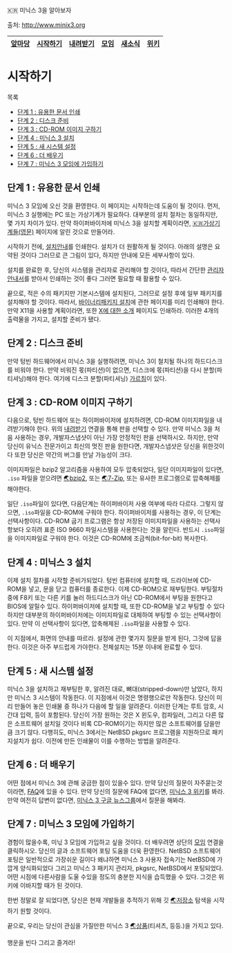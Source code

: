 
:kr: 미닉스 3을 알아보자

출처: http://www.minix3.org

| [앞마당](../README.md) | [시작하기](../SiJakHaGi/SiJakHaGi.md) | [내려받기](http://www.minix3.org/download) | [모임](http://www.minix3.org/community) | [새소식](http://www.minix3.org/news) | [위키](http://wiki.minix3.org) |
| ---   | ---     | ---     | --- | ---    | ---  |

# 시작하기

  목록
  - [단계 1 : 유용한 문서 인쇄](#문서-인쇄)
  - [단계 2 : 디스크 준비](#디스크-준비)
  - [단계 3 : CD-ROM 이미지 구하기](#이미지-구하기)
  - [단계 4 : 미닉스 3 설치](#미닉스3-설치)
  - [단계 5 : 새 시스템 설정](#시스템-설정)
  - [단계 6 : 더 배우기](#더배우기)
  - [단계 7 : 미닉스 3 모임에 가입하기](#모임에-가입하기)

<a name="문서-인쇄"></a>
## 단계 1 : 유용한 문서 인쇄

 미닉스 3 모임에 오신 것을 환영한다. 이 페이지는 시작하는데 도움이 될 것이다. 먼저, 미닉스 3 실행에는 PC 또는 가상기계가 필요하다. 대부분의 설치 절차는 동일하지만, 몇 가지 차이가 있다. 만약 하이퍼바이저에 미닉스 3을 설치할 계획이라면, [:kr:가상기계들](./GaSangGiGye/GaSangGiGye.md)[(영문)](http://wiki.minix3.org/doku.php?id=www:getting-started:virtualmachines) 페이지에 알린 것으로 만들어라.

 시작하기 전에, [설치안내](http://wiki.minix3.org/doku.php?id=usersguide:doinginstallation)를 인쇄한다. 설치가 더 원활하게 될 것이다. 아래의 설명은 요약된 것이다 그러므로 큰 그림이 있다, 하지만 안내에 모든 세부사항이 있다.

 설치를 완료한 후, 당신의 시스템을 관리자로 관리해야 할 것이다, 따라서 간단한 [관리자 안내서](http://wiki.minix3.org/doku.php?id=usersguide:postinstallation)를 받아서 인쇄하는 것이 좋다 그러면 필요할 때 활용할 수 있다.

 끝으로, 적은 수의 패키지만 기본시스템에 설치된다, 그러므로 설정 후에 일부 패키지를 설치해야 할 것이다. 따라서, [바이너리패키지 설치](http://wiki.minix3.org/doku.php?id=usersguide:installingbinarypackages)에 관한 페이지를 미리 인쇄해야 한다. 만약 X11을 사용할 계획이라면, 또한 [X에 대한 소개](http://wiki.minix3.org/doku.php?id=usersguide:introductiontox) 페이지도 인쇄하라. 이러한 4개의 출력물을 가지고, 설치할 준비가 됐다.

<a name="디스크-준비"></a>
## 단계 2 : 디스크 준비

 만약 텅빈 하드웨어에서 미닉스 3을 실행하려면, 미닉스 3이 철치될 하나의 하드디스크를 비워야 한다. 만약 비워진 몫(파티션)이 없으면, 디스크에 몫(파티션)을 다시 분할(파티셔닝)해야 한다. 여기에 디스크 분할(파티셔닝) [가르침](http://wiki.minix3.org/doku.php?id=usersguide:diskpartitions)이 있다.

<a name="이미지-구하기"></a>
## 단계 3 : CD-ROM 이미지 구하기

 다음으로, 텅빈 하드웨어 또는 하이퍼바이저에 설치하려면, CD-ROM 이미지파일을 내려받기해야 한다. 위의 [내려받기](http://wiki.minix3.org/doku.php?id=www:download:start) 연결을 통해 판을 선택할 수 있다. 만약 미닉스 3을 처음 사용하는 경우, 개발자스냅샷이 아닌 가장 안정적인 판을 선택하시오. 하지만, 만약 당신이 유닉스 전문가이고 최신의 멋진 판을 원한다면, 개발자스냅샷은 당신을 위한것이다 또한 당신은 약간의 버그를 만날 가능성이 크다.

 이미지파일은 bzip2 알고리즘을 사용하여 모두 압축되었다, 일단 이미지파일이 있다면, `.iso` 파일을 얻으려면 [:earth_asia:bzip2](http://www.bzip.org/), 또는 [:earth_asia:7-Zip](http://www.7-zip.org/), 또는 유사한 프로그램으로 압축해제를 해야한다.

 일단 `.iso`파일이 있다면, 다음단계는 하이퍼바이저 사용 여부에 따라 다르다. 그렇지 않으면, `.iso`파일을 CD-ROM에 구워야 한다. 하이퍼바이저를 사용하는 경우, 이 단계는 선택사항이다. CD-ROM 굽기 프로그램은 항상 저장된 이미지파일을 사용하는 선택사항보다 오히려 표준 ISO 9660 파일시스템을 사용한다는 것을 알린다. 반드시 `.iso`파일을 이미지파일로 구워야 한다. 이것은 CD-ROM에 조금씩(bit-for-bit) 복사한다.

<a name="미닉스3-설치"></a>
## 단계 4 : 미닉스 3 설치

 이제 설치 절차를 시작할 준비가되었다. 텅빈 컴퓨터에 설치할 때, 드라이브에 CD-ROM을 넣고, 문을 닫고 컴퓨터를 종료한다. 이제 CD-ROM으로 재부팅한다. 부팅절차 중에 F8키 또는 다른 키를 눌러 하드디스크가 아닌 CD-ROM에서 부팅을 원한다고 BIOS에 알릴수 있다. 하이퍼바이저에 설치할 때, 또한 CD-ROM을 넣고 부팅할 수 있다 하지만 대부분의 하이퍼바이저에는 이미지파일로 대체하여 부팅할 수 있는 선택사항이 있다. 만약 이 선택사항이 있다면, 압축해제된 `.iso`파일을 사용할 수 있다.

 이 지점에서, 화면의 안내를 따르라. 설정에 관한 몇가지 질문을 받게 된다, 그것에 답을 한다. 이것은 아주 부드럽게 가야한다. 전체설치는 15분 이내에 완료할 수 있다.

<a name="시스템-설정"></a>
## 단계 5 : 새 시스템 설정

 미닉스 3을 설치하고 재부팅한 후, 알려진 대로, 뼈대(stripped-down)만 남았다, 하지만 미닉스 3 시스템이 작동한다. 이 지점에서 이것은 명령행으로만 작동한다. 당신이 미리 만들어 놓은 인쇄물 중 하나가 다음에 할 일을 알려준다. 이러한 단계는 루트 암호, 시간대 입력, 등이 포함된다. 당신이 가장 원하는 것은 X 윈도우, 컴파일러, 그리고 다른 많은 소프트웨어 설치일 것이다 비록 CD-ROM이기는 하지만 많은 소프트웨어를 담을만큼 크기 않다. 다행히도, 미닉스 3에서는 NetBSD pkgsrc 프로그램을 지원하므로 패키지설치가 쉽다. 이전에 만든 인쇄물이 이를 수행하는 방법을 알려준다.

<a name="더배우기"></a>
## 단계 6 : 더 배우기

 어떤 점에서 미닉스 3에 관해 궁금한 점이 있을수 있다. 만약 당신의 질문이 자주묻는것 이라면, [FAQ](http://wiki.minix3.org/doku.php?id=faq)에 있을 수 있다. 만약 당신의 질문에 FAQ에 없다면, [미닉스 3 위키](http://wiki.minix3.org/doku.php?id=start)를 봐라. 만약 여전히 답변이 없다면, [미닉스 3 구글 뉴스그룹](http://groups.google.com/group/minix3)에서 질문을 해봐라.

<a name="모임에-가입하기"></a>
## 단계 7 : 미닉스 3 모임에 가입하기

 경험이 많을수록, 미닋 3 모임에 가입하고 싶을 것이다. 더 배우려면 상단의 [모임](http://wiki.minix3.org/doku.php?id=www:community:start) 연결을 클릭하시오. 당신의 글과 소프트웨어 포팅 도움을 더욱 환영한다. NetBSD 소프트웨어 포팅은 일반적으로 가장쉬운 길이다 왜냐하면 미닉스 3 사용자 접속기는 NetBSD에 가깝게 양식화되었다 그리고 미닉스 3 패키지 관리자, pkgsrc, NetBSD에서 포팅되었다. 어떤 시점에 다른사람을 도울 수있을 정도의 충분한 지식을 습득했을 수 있다. 그것은 위키에 이바지할 때가 된 것이다.

 한번 정말로 잘 되었다면, 당신은 현재 개발들을 추적하기 위해 깃 [:earth_asia:저장소](http://git.minix3.org/?p=minix.git) 탐색을 시작하기 원할 것이다.

  끝으로, 우리는 당신이 관심을 가질만한 미닉스 3 [:earth_asia:상품](http://www.cafepress.co.uk/minixmerch)(티셔츠, 등등.)을 가지고 있다.

  행운을 빈다 그리고 즐겨라!
